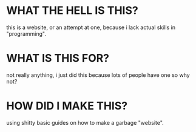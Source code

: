 # WHAT THE HELL IS THIS?
this is a website, or an attempt at one, 
because i lack actual skills in "programming".

# WHAT IS THIS FOR?
not really anything, i just did this 
because lots of people have one so why not?

# HOW DID I MAKE THIS?
using shitty basic guides on how to make a garbage "website".
